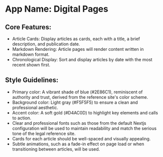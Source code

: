 # **App Name**: Digital Pages

## Core Features:

- Article Cards: Display articles as cards, each with a title, a brief description, and publication date.
- Markdown Rendering: Article pages will render content written in markdown format.
- Chronological Display: Sort and display articles by date with the most recent shown first.

## Style Guidelines:

- Primary color: A vibrant shade of blue (#2E86C1), reminiscent of authority and trust, derived from the reference site's color scheme.
- Background color: Light gray (#F5F5F5) to ensure a clean and professional aesthetic.
- Accent color: A soft gold (#D4AC0D) to highlight key elements and calls to action.
- Clear and professional fonts such as those from the default Nextjs configuration will be used to maintain readability and match the serious tone of the legal reference site.
- Cards for each article should be well-spaced and visually appealing.
- Subtle animations, such as a fade-in effect on page load or when transitioning between articles, will be used.